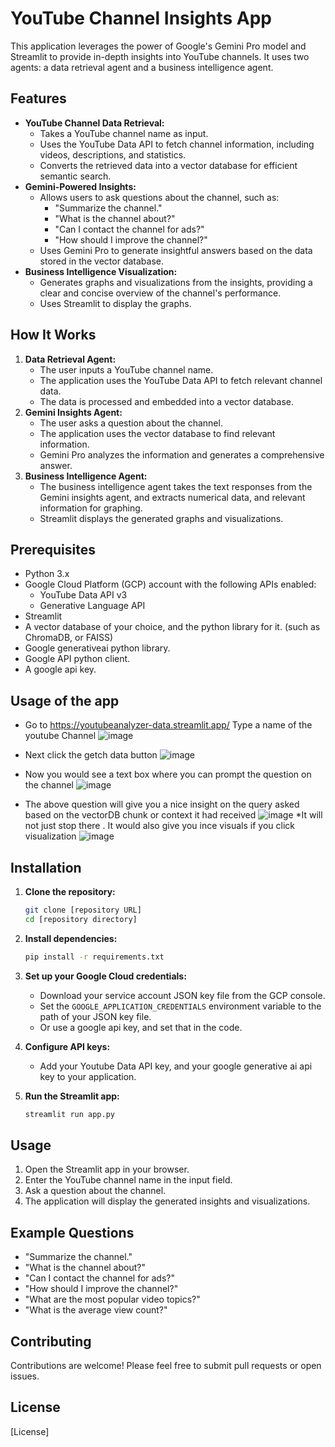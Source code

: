 # YouTube Channel Insights App

This application leverages the power of Google's Gemini Pro model and Streamlit to provide in-depth insights into YouTube channels. It uses two agents: a data retrieval agent and a business intelligence agent.

## Features

* **YouTube Channel Data Retrieval:**
    * Takes a YouTube channel name as input.
    * Uses the YouTube Data API to fetch channel information, including videos, descriptions, and statistics.
    * Converts the retrieved data into a vector database for efficient semantic search.
* **Gemini-Powered Insights:**
    * Allows users to ask questions about the channel, such as:
        * "Summarize the channel."
        * "What is the channel about?"
        * "Can I contact the channel for ads?"
        * "How should I improve the channel?"
    * Uses Gemini Pro to generate insightful answers based on the data stored in the vector database.
* **Business Intelligence Visualization:**
    * Generates graphs and visualizations from the insights, providing a clear and concise overview of the channel's performance.
    * Uses Streamlit to display the graphs.

## How It Works

1.  **Data Retrieval Agent:**
    * The user inputs a YouTube channel name.
    * The application uses the YouTube Data API to fetch relevant channel data.
    * The data is processed and embedded into a vector database.
2.  **Gemini Insights Agent:**
    * The user asks a question about the channel.
    * The application uses the vector database to find relevant information.
    * Gemini Pro analyzes the information and generates a comprehensive answer.
3.  **Business Intelligence Agent:**
    * The business intelligence agent takes the text responses from the Gemini insights agent, and extracts numerical data, and relevant information for graphing.
    * Streamlit displays the generated graphs and visualizations.

## Prerequisites

* Python 3.x
* Google Cloud Platform (GCP) account with the following APIs enabled:
    * YouTube Data API v3
    * Generative Language API
* Streamlit
* A vector database of your choice, and the python library for it. (such as ChromaDB, or FAISS)
* Google generativeai python library.
* Google API python client.
* A google api key.
## Usage of the app
* Go to https://youtubeanalyzer-data.streamlit.app/
Type a name of the youtube Channel
![image](https://github.com/user-attachments/assets/b0ebcf67-8a35-4632-9946-8a09af45ff40)

* Next click the getch data button
![image](https://github.com/user-attachments/assets/7095c15a-eec6-4400-8409-2a51dfe548ca)
 * Now you would see a text box where you can prompt the question on the channel
![image](https://github.com/user-attachments/assets/2c63c403-20e5-458e-8246-71213d30e936)
* The above question will give you a nice insight on the query asked based on the vectorDB chunk or context it had received
  ![image](https://github.com/user-attachments/assets/29f2fbb7-1f4d-4f34-a8a4-43b3203cc1f6)
*It  will not just stop there . It would also give you ince visuals if you click visualization
![image](https://github.com/user-attachments/assets/8d9c0421-dce8-4081-86ac-106c15b1cf84)





## Installation

1.  **Clone the repository:**

    ```bash
    git clone [repository URL]
    cd [repository directory]
    ```

2.  **Install dependencies:**

    ```bash
    pip install -r requirements.txt
    ```

3.  **Set up your Google Cloud credentials:**

    * Download your service account JSON key file from the GCP console.
    * Set the `GOOGLE_APPLICATION_CREDENTIALS` environment variable to the path of your JSON key file.
    * Or use a google api key, and set that in the code.

4.  **Configure API keys:**
    * Add your Youtube Data API key, and your google generative ai api key to your application.

5.  **Run the Streamlit app:**

    ```bash
    streamlit run app.py
    ```

## Usage

1.  Open the Streamlit app in your browser.
2.  Enter the YouTube channel name in the input field.
3.  Ask a question about the channel.
4.  The application will display the generated insights and visualizations.

## Example Questions

* "Summarize the channel."
* "What is the channel about?"
* "Can I contact the channel for ads?"
* "How should I improve the channel?"
* "What are the most popular video topics?"
* "What is the average view count?"

## Contributing

Contributions are welcome! Please feel free to submit pull requests or open issues.

## License

[License]
